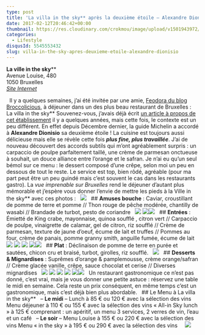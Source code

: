 ```yaml
---
type: post
title: 'La villa in the sky** après la deuxième étoile – Alexandre Dionisio'
date: 2017-02-12T20:46:42+00:00
thumbnail: https://res.cloudinary.com/crokmou/image/upload/v1501943972/restaurant-la-villa-in-the-sky-alexandre-dionisio-bruxelles-gastronomique-crokmou-blog-cuisine-voyage-belgique-18.jpg
categories: 
  - Lifestyle
disqusId: 5545553432
slug: villa-in-the-sky-apres-deuxieme-etoile-alexandre-dionisio
---
```


**La ville in the sky****  
Avenue Louise, 480  
1050 Bruxelles  
[_Site Internet_](http://www.lavillainthesky.be/)

  Il y a quelques semaines, j’ai été invitée par une amie, [Feodora du blog Broccolicious](http://broccolicious.net/), à déjeuner dans un des plus beau restaurant de Bruxelles : La villa in the sky** Souvenez-vous, j’avais déjà écrit [un article à propos de cet établissement](http://www.crokmou.com/2015/05/la-villa-in-the-sky-par-alexandre-dionisio) il y a quelques années, mais cette fois, le contexte est un peu différent. En effet depuis Décembre dernier, la guide Michelin a accordé à **Alexandre Dionisio** sa deuxième étoile ! La cuisine est toujours aussi délicieuse mais elle se révèle cette fois _**plus fine, plus travaillée**_. J’ai de nouveau découvert des accords subtils qui m’ont agréablement surpris : un carpaccio de poulpe parfaitement taillé, une crème de parmesan onctueuse à souhait, un douce alliance entre l’orange et le safran. Je n’ai eu qu’un seul bémol sur ce menu : le dessert composé d’une crêpe, selon moi un peu en dessous de tout le reste. Le service est top, bien rôdé, agréable (pour ma part peut être un peu guindé mais c’est souvent le cas dans les restaurants gastro). La _vue imprenable sur Bruxelles_ rend le déjeuner d’autant plus mémorable et j’espère vous donner l’envie de mettre les pieds à la Ville in the sky** avec ces photos :   ![](http://www.crokmou.com/wp-content/uploads/2017/02/restaurant-la-villa-in-the-sky-alexandre-dionisio-bruxelles-gastronomique-crokmou-blog-cuisine-voyage-belgique-16.jpg)   ## **Amuses bouche** : Caviar, croustillant de pomme de terre et pomme // Thon rouge de pêche modérée, chantilly de wasabi // Brandade de turbot, pesto de coriandre   ![](http://www.crokmou.com/wp-content/uploads/2017/02/restaurant-la-villa-in-the-sky-alexandre-dionisio-bruxelles-gastronomique-crokmou-blog-cuisine-voyage-belgique-1.jpg) ![](http://www.crokmou.com/wp-content/uploads/2017/02/restaurant-la-villa-in-the-sky-alexandre-dionisio-bruxelles-gastronomique-crokmou-blog-cuisine-voyage-belgique-2.jpg)![](http://www.crokmou.com/wp-content/uploads/2017/02/restaurant-la-villa-in-the-sky-alexandre-dionisio-bruxelles-gastronomique-crokmou-blog-cuisine-voyage-belgique-5.jpg)   ## **Entrées** : Émietté de King crabe, mayonnaise, quinoa soufflé , citron vert // Carpaccio de poulpe, vinaigrette de calamar, gel de citron, riz soufflé // Crème de parmesan, texture de jaune d’oeuf, écume de lait et truffes // Pommes au four, crème de panais, pomme granny smith, anguille fumée, écume de lait   ![](http://www.crokmou.com/wp-content/uploads/2017/02/restaurant-la-villa-in-the-sky-alexandre-dionisio-bruxelles-gastronomique-crokmou-blog-cuisine-voyage-belgique-3.jpg) ![](http://www.crokmou.com/wp-content/uploads/2017/02/restaurant-la-villa-in-the-sky-alexandre-dionisio-bruxelles-gastronomique-crokmou-blog-cuisine-voyage-belgique-4.jpg) ![](http://www.crokmou.com/wp-content/uploads/2017/02/restaurant-la-villa-in-the-sky-alexandre-dionisio-bruxelles-gastronomique-crokmou-blog-cuisine-voyage-belgique-6.jpg) ![](http://www.crokmou.com/wp-content/uploads/2017/02/restaurant-la-villa-in-the-sky-alexandre-dionisio-bruxelles-gastronomique-crokmou-blog-cuisine-voyage-belgique-7.jpg)![](http://www.crokmou.com/wp-content/uploads/2017/02/restaurant-la-villa-in-the-sky-alexandre-dionisio-bruxelles-gastronomique-crokmou-blog-cuisine-voyage-belgique-8.jpg)   ## **Plat** : Déclinaison de pomme de terre en purée et sautées, chicon cru et braisé, turbot, girolles, riz soufflé.   ![](http://www.crokmou.com/wp-content/uploads/2017/02/restaurant-la-villa-in-the-sky-alexandre-dionisio-bruxelles-gastronomique-crokmou-blog-cuisine-voyage-belgique-9.jpg)   ## **Desserts & Mignardises** : Suprêmes d’orange & pamplemousse, crème orange/safran // Crème glacée vanille, crêpe, sauce chocolat et cerise // Diverses mignardises   ![](http://www.crokmou.com/wp-content/uploads/2017/02/restaurant-la-villa-in-the-sky-alexandre-dionisio-bruxelles-gastronomique-crokmou-blog-cuisine-voyage-belgique-10.jpg) ![](http://www.crokmou.com/wp-content/uploads/2017/02/restaurant-la-villa-in-the-sky-alexandre-dionisio-bruxelles-gastronomique-crokmou-blog-cuisine-voyage-belgique-11.jpg) ![](http://www.crokmou.com/wp-content/uploads/2017/02/restaurant-la-villa-in-the-sky-alexandre-dionisio-bruxelles-gastronomique-crokmou-blog-cuisine-voyage-belgique-12.jpg) ![](http://www.crokmou.com/wp-content/uploads/2017/02/restaurant-la-villa-in-the-sky-alexandre-dionisio-bruxelles-gastronomique-crokmou-blog-cuisine-voyage-belgique-13.jpg) ![](http://www.crokmou.com/wp-content/uploads/2017/02/restaurant-la-villa-in-the-sky-alexandre-dionisio-bruxelles-gastronomique-crokmou-blog-cuisine-voyage-belgique-14.jpg)![](http://www.crokmou.com/wp-content/uploads/2017/02/restaurant-la-villa-in-the-sky-alexandre-dionisio-bruxelles-gastronomique-crokmou-blog-cuisine-voyage-belgique-15.jpg)   Un restaurant gastronomique ce n’est pas donné, c’est vrai, mais je vous donner une petite astuce : réservez une table le midi en semaine. Cela reste un prix conséquent, en même temps c’est un gastronomique, mais c’est déjà bien plus abordable.   ## Le Menu à La villa in the sky**   – **Le midi** – Lunch à 85 € ou 120 € avec la sélection des vins Menu déjeuner à 110 € ou 155 € avec la sélection des vins « All-in Sky lunch » à 125 € comprenant : un apéritif, un menu 3 services, 2 verres de vin, l’eau et un café   – **Le soir** – Menu Louise à 155 € ou 220 € avec la sélection des vins Menu « in the sky » à 195 € ou 290 € avec la sélection des vins     ![](http://www.crokmou.com/wp-content/uploads/2017/02/restaurant-la-villa-in-the-sky-alexandre-dionisio-bruxelles-gastronomique-crokmou-blog-cuisine-voyage-belgique-19.jpg)
